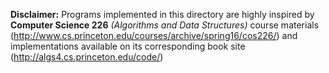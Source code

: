 <b>Disclaimer:</b>
Programs implemented in this directory are highly inspired by <strong>Computer Science 226</strong> <i>(Algorithms and Data Structures)</i> course materials (http://www.cs.princeton.edu/courses/archive/spring16/cos226/) and implementations available on its corresponding book site (http://algs4.cs.princeton.edu/code/)
